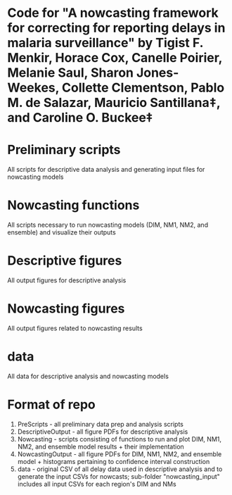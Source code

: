 # Code for "A nowcasting framework for correcting for reporting delays in malaria surveillance" by Tigist F. Menkir, Horace Cox, Canelle Poirier, Melanie Saul, Sharon Jones-Weekes, Collette Clementson, Pablo M. de Salazar, Mauricio Santillana‡, and Caroline O. Buckee‡

# Preliminary scripts #
All scripts for descriptive data analysis and generating input files for nowcasting models

# Nowcasting functions #
All scripts necessary to run nowcasting models (DIM, NM1, NM2, and ensemble) and visualize their outputs

# Descriptive figures #
All output figures for descriptive analysis

# Nowcasting figures #
All output figures related to nowcasting results

# data #
All data for descriptive analysis and nowcasting models

# Format of repo #
1. PreScripts - all preliminary data prep and analysis scripts
2. DescriptiveOutput - all figure PDFs for descriptive analysis
3. Nowcasting - scripts consisting of functions to run and plot DIM, NM1, NM2, and ensemble model results + their implementation
4. NowcastingOutput - all figure PDFs for DIM, NM1, NM2, and ensemble model + histograms pertaining to confidence interval construction
5. data - original CSV of all delay data used in descriptive analysis and to generate the input CSVs for nowcasts; sub-folder "nowcasting_input" includes all input CSVs for each region's DIM and NMs 
